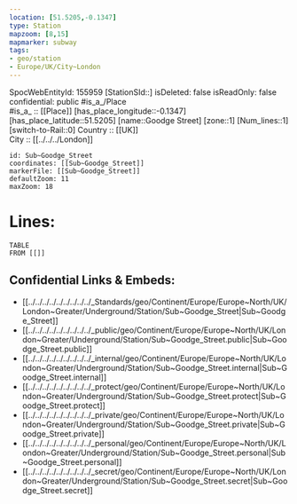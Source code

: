 ```yaml
---
location: [51.5205,-0.1347] 
type: Station 
mapzoom: [8,15] 
mapmarker: subway 
tags:
- geo/station
- Europe/UK/City~London
---
```

SpocWebEntityId: 155959
[StationSId::] 
isDeleted: false
isReadOnly: false
confidential: public
#is_a_/Place  
#is_a_ :: [[Place]] 
[has_place_longitude::-0.1347] 
[has_place_latitude::51.5205] 
[name::Goodge Street] 
[zone::1] 
[Num_lines::1] 
[switch-to-Rail::0] 
Country :: [[UK]]  
City :: [[../../../London]]  


```leaflet
id: Sub~Goodge_Street
coordinates: [[Sub~Goodge_Street]] 
markerFile: [[Sub~Goodge_Street]] 
defaultZoom: 11 
maxZoom: 18
```


# Lines: 
```dataview
TABLE 
FROM [[]] 
```

## Confidential Links & Embeds: 
- [[../../../../../../../../../_Standards/geo/Continent/Europe/Europe~North/UK/London~Greater/Underground/Station/Sub~Goodge_Street|Sub~Goodge_Street]] 
- [[../../../../../../../../../_public/geo/Continent/Europe/Europe~North/UK/London~Greater/Underground/Station/Sub~Goodge_Street.public|Sub~Goodge_Street.public]] 
- [[../../../../../../../../../_internal/geo/Continent/Europe/Europe~North/UK/London~Greater/Underground/Station/Sub~Goodge_Street.internal|Sub~Goodge_Street.internal]] 
- [[../../../../../../../../../_protect/geo/Continent/Europe/Europe~North/UK/London~Greater/Underground/Station/Sub~Goodge_Street.protect|Sub~Goodge_Street.protect]] 
- [[../../../../../../../../../_private/geo/Continent/Europe/Europe~North/UK/London~Greater/Underground/Station/Sub~Goodge_Street.private|Sub~Goodge_Street.private]] 
- [[../../../../../../../../../_personal/geo/Continent/Europe/Europe~North/UK/London~Greater/Underground/Station/Sub~Goodge_Street.personal|Sub~Goodge_Street.personal]] 
- [[../../../../../../../../../_secret/geo/Continent/Europe/Europe~North/UK/London~Greater/Underground/Station/Sub~Goodge_Street.secret|Sub~Goodge_Street.secret]] 
